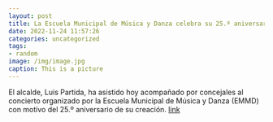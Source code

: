 ```yaml
---
layout: post
title: La Escuela Municipal de Música y Danza celebra su 25.º aniversario
date: 2022-11-24 11:57:26
categories: uncategorized
tags:
- random
image: /img/image.jpg
caption: This is a picture
---
```

El alcalde, Luis Partida, ha asistido hoy acompañado por concejales al concierto organizado por la Escuela Municipal de Música y Danza (EMMD) con motivo del 25.º aniversario de su creación.   [link](https://www.ayto-villacanada.es/noticias/la-escuela-municipal-de-musica-y-danza-celebra-su-25-o-aniversario/)
